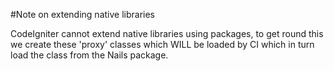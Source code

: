 #Note on extending native libraries

CodeIgniter cannot extend native libraries using packages, to get round this we create these 'proxy' classes which WILL be loaded by CI which in turn load the class from the Nails package.